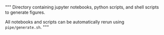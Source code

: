 """
Directory containing jupyter notebooks, python scripts, and shell scripts to generate figures.

All notebooks and scripts can be automatically rerun using `pipe/generate.sh`.
"""